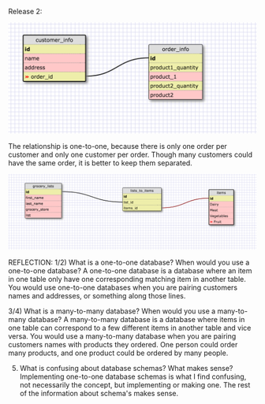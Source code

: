 Release 2:

![one-to-one](/week-8/one_to_one.png)

The relationship is one-to-one, because there is only one order per customer 
and only one customer per order. Though many customers could have the same order, 
it is better to keep them separated.

![grocery lists](/week-8/grocery.png)

REFLECTION:
1/2) What is a one-to-one database? When would you use a one-to-one database?
A one-to-one database is a database where an item in one table only have one 
corresponding matching item in another table. You would use one-to-one 
databases when you are pairing customers names and addresses, or something 
along those lines.

3/4) What is a many-to-many database? When would you use a many-to-many database?
A many-to-many database is a database where items in one table can correspond to 
a few different items in another table and vice versa. You would use a many-to-many 
database when you are pairing customers names with products they ordered. One person 
could order many products, and one product could be ordered by many people.

5) What is confusing about database schemas? What makes sense?
Implementing one-to-one database schemas is what I find confusing, not necessarily 
the concept, but implementing or making one. The rest of the information about 
schema's makes sense.